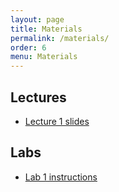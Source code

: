 ```yaml
---
layout: page
title: Materials
permalink: /materials/
order: 6
menu: Materials
---
```


## Lectures

* [Lecture 1 slides](http://www.cs171.org/2016/assets/slides/cs171-01-Introduction.pdf)

## Labs

* [Lab 1 instructions](http://www.cs171.org/2016/assets/material/CS171-Lab1-Instructions.pdf)